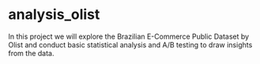 # analysis_olist
In this project we will explore the Brazilian E-Commerce Public Dataset by Olist and conduct basic statistical analysis and A/B testing to draw insights from the data.
